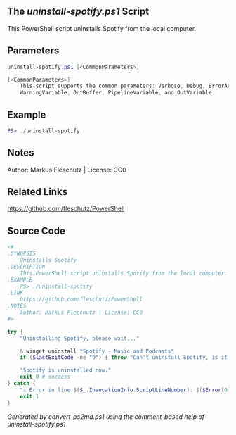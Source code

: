 ## The *uninstall-spotify.ps1* Script

This PowerShell script uninstalls Spotify from the local computer.

## Parameters
```powershell
uninstall-spotify.ps1 [<CommonParameters>]

[<CommonParameters>]
    This script supports the common parameters: Verbose, Debug, ErrorAction, ErrorVariable, WarningAction, 
    WarningVariable, OutBuffer, PipelineVariable, and OutVariable.
```

## Example
```powershell
PS> ./uninstall-spotify

```

## Notes
Author: Markus Fleschutz | License: CC0

## Related Links
https://github.com/fleschutz/PowerShell

## Source Code
```powershell
<#
.SYNOPSIS
	Uninstalls Spotify
.DESCRIPTION
	This PowerShell script uninstalls Spotify from the local computer.
.EXAMPLE
	PS> ./uninstall-spotify
.LINK
	https://github.com/fleschutz/PowerShell
.NOTES
	Author: Markus Fleschutz | License: CC0
#>

try {
	"Uninstalling Spotify, please wait..."

	& winget uninstall "Spotify - Music and Podcasts"
	if ($lastExitCode -ne "0") { throw "Can't uninstall Spotify, is it installed?" }

	"Spotify is uninstalled now."
	exit 0 # success
} catch {
	"⚠️ Error in line $($_.InvocationInfo.ScriptLineNumber): $($Error[0])"
	exit 1
}
```

*Generated by convert-ps2md.ps1 using the comment-based help of uninstall-spotify.ps1*
